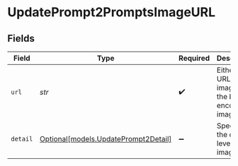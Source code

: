 # UpdatePrompt2PromptsImageURL


## Fields

| Field                                                                    | Type                                                                     | Required                                                                 | Description                                                              |
| ------------------------------------------------------------------------ | ------------------------------------------------------------------------ | ------------------------------------------------------------------------ | ------------------------------------------------------------------------ |
| `url`                                                                    | *str*                                                                    | :heavy_check_mark:                                                       | Either a URL of the image or the base64 encoded image data.              |
| `detail`                                                                 | [Optional[models.UpdatePrompt2Detail]](../models/updateprompt2detail.md) | :heavy_minus_sign:                                                       | Specifies the detail level of the image.                                 |